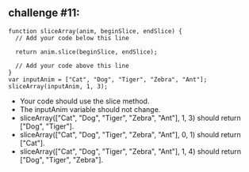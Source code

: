 ## challenge #11: 

```
function sliceArray(anim, beginSlice, endSlice) {
  // Add your code below this line
  
  return anim.slice(beginSlice, endSlice);
  
  // Add your code above this line
}
var inputAnim = ["Cat", "Dog", "Tiger", "Zebra", "Ant"];
sliceArray(inputAnim, 1, 3);
```

- Your code should use the slice method.
- The inputAnim variable should not change.
- sliceArray(["Cat", "Dog", "Tiger", "Zebra", "Ant"], 1, 3) should return ["Dog", "Tiger"].
- sliceArray(["Cat", "Dog", "Tiger", "Zebra", "Ant"], 0, 1) should return ["Cat"].
- sliceArray(["Cat", "Dog", "Tiger", "Zebra", "Ant"], 1, 4) should return ["Dog", "Tiger", "Zebra"].


